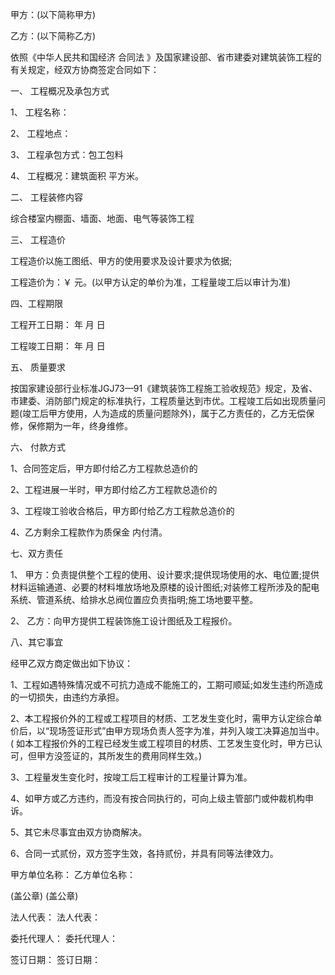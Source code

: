 
 


甲方：(以下简称甲方)


乙方：(以下简称乙方)


依照《中华人民共和国经济
合同法
》及国家建设部、省市建委对建筑装饰工程的有关规定，经双方协商签定合同如下：


一、 工程概况及承包方式


1、 工程名称：


2、 工程地点：


3、 工程承包方式：包工包料


4、 工程概况：建筑面积 平方米。


二、 工程装修内容


综合楼室内棚面、墙面、地面、电气等装饰工程


三、 工程造价


工程造价以施工图纸、甲方的使用要求及设计要求为依据;


工程造价为：￥ 元。(以甲方认定的单价为准，工程量竣工后以审计为准)


四、工程期限


工程开工日期： 年 月 日


工程竣工日期： 年 月 日


五、 质量要求


按国家建设部行业标准JGJ73—91《建筑装饰工程施工验收规范》规定，及省、市建委、消防部门规定的标准执行，工程质量达到市优。工程竣工后如出现质量问题(竣工后甲方使用，人为造成的质量问题除外)，属于乙方责任的，乙方无偿保修，保修期为一年，终身维修。


六、 付款方式


1、合同签定后，甲方即付给乙方工程款总造价的


2、工程进展一半时，甲方即付给乙方工程款总造价的


3、工程竣工验收合格后，甲方即付给乙方工程款总造价的


4、乙方剩余工程款作为质保金 内付清。


七、双方责任


1、 甲方：负责提供整个工程的使用、设计要求;提供现场使用的水、电位置;提供材料运输通道、必要的材料堆放场地及原楼的设计图纸;对装修工程所涉及的配电系统、管道系统、给排水总阀位置应负责指明;施工场地要平整。


2、 乙方：向甲方提供工程装饰施工设计图纸及工程报价。


八、其它事宜


经甲乙双方商定做出如下协议：


1、工程如遇特殊情况或不可抗力造成不能施工的，工期可顺延;如发生违约所造成的一切损失，由违约方承担。


2、本工程报价外的工程或工程项目的材质、工艺发生变化时，需甲方认定综合单价后，以“现场签证形式”由甲方现场负责人签字为准，并列入竣工决算追加当中。( 如本工程报价外的工程已经发生或工程项目的材质、工艺发生变化时，甲方已认可，但甲方没签证的，其所发生的费用同样生效。)


3、工程量发生变化时，按竣工后工程审计的工程量计算为准。


4、如甲方或乙方违约，而没有按合同执行的，可向上级主管部门或仲裁机构申诉。


5、其它未尽事宜由双方协商解决。


6、合同一式贰份，双方签字生效，各持贰份，并具有同等法律效力。


甲方单位名称： 乙方单位名称：


(盖公章) (盖公章)


法人代表： 法人代表：


委托代理人： 委托代理人：


签订日期： 签订日期：
 


 

 
 
 
 
 
  


  
 

  


  


  
 
 
 
 

